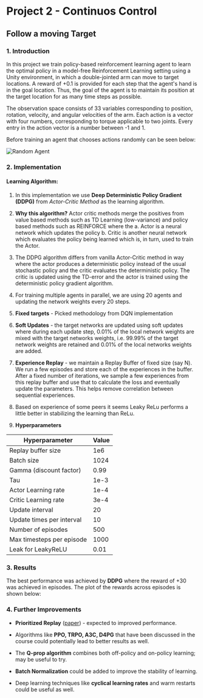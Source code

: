 [//]: # (Image References)

[image1]: https://jsideas.net/assets/materials/20190202/reacher_random.gif "Random Agent"

# Project 2 - Continuos Control
## Follow a moving Target

### 1. Introduction

In this project we train policy-based reinforcement learning agent to learn the optimal policy in a model-free Reinforcement Learning setting using a Unity environment, in which a double-jointed arm can move to target locations. 
A reward of +0.1 is provided for each step that the agent's hand is in the goal location. 
Thus, the goal of the agent is to maintain its position at the target location for as many time steps as possible.

The observation space consists of 33 variables corresponding to position, rotation, velocity, and angular velocities of the arm. 
Each action is a vector with four numbers, corresponding to torque applicable to two joints. Every entry in the action vector is a number between -1 and 1. 

Before training an agent that chooses actions randomly can be seen below:

![Random Agent][image1]

### 2. Implementation

#### Learning Algorithm:
1. In this implementation we use **Deep Deterministic Policy Gradient (DDPG)** from  *Actor-Critic Method* as the learning algorithm.
2. **Why this algorithm?** Actor critic methods merge the positives from value based methods such as TD Learning (low-variance) and policy based methods such as REINFORCE where the 
  a. Actor is a neural network which updates the policy 
  b. Critic is another neural network which evaluates the policy being learned which is, in turn, used to train the Actor.

3. The DDPG algorithm differs from vanilla Actor-Critic method in way where the actor produces a deterministic policy instead of the usual stochastic policy and 
the critic evaluates the deterministic policy. The critic is updated using the TD-error and the actor is trained using the deterministic policy gradient algorithm.
4. For training multiple agents in parallel, we are using 20 agents and updating the network weights every 20 steps.
5. **Fixed targets** - Picked methodology from DQN implementation
6. **Soft Updates** - the target networks are updated using soft updates where during each update step, 0.01% of the local network weights are mixed with the target networks weights, i.e. 99.99% of the target network weights are retained and 0.01% of the local networks weights are added.
7. **Experience Replay** - we maintain a Replay Buffer of fixed size (say N). We run a few episodes and store each of the experiences in the buffer. After a fixed number of iterations, we sample a few experiences from this replay buffer and use that to calculate the loss and eventually update the parameters. This helps remove correlation between sequential experiences.
8. Based on experience of some peers it seems Leaky ReLu performs a little better in stabilizing the learning than ReLu.
9. **Hyperparameters**

| Hyperparameter                  | Value |
| --------------------------------| ----- |
| Replay buffer size              | 1e6   |
| Batch size                      | 1024  |
| Gamma (discount factor)         | 0.99  |
| Tau                             | 1e-3  |
| Actor Learning rate             | 1e-4  |
| Critic Learning rate            | 3e-4  |
| Update interval                 | 20    |
| Update times per interval       | 10    |
| Number of episodes              | 500   |
| Max timesteps per episode       | 1000  |
| Leak for LeakyReLU              | 0.01  |


### 3. Results

The best performance was achieved by **DDPG** where the reward of +30 was achieved in  episodes. 
The plot of the rewards across episodes is shown below:

### 4. Further Improvements

- **Prioritized Replay** ([paper](https://arxiv.org/abs/1511.05952)) - expected to improved performance.

- Algorithms like **PPO, TRPO, A3C, D4PG** that have been discussed in the course could potentially lead to better results as well.

- The **Q-prop algorithm** combines both off-policy and on-policy learning; may be useful to try.

- **Batch Normalization** could be added to improve the stability of learning.

- Deep learning techniques like **cyclical learning rates** and warm restarts could be useful as well.
